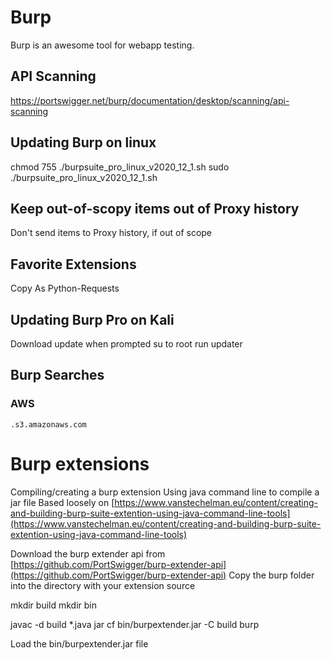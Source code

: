# Burp
Burp is an awesome tool for webapp testing.

## API Scanning
https://portswigger.net/burp/documentation/desktop/scanning/api-scanning

## Updating Burp on linux
chmod 755 ./burpsuite_pro_linux_v2020_12_1.sh
sudo ./burpsuite_pro_linux_v2020_12_1.sh

## Keep out-of-scopy items out of Proxy history
Don't send items to Proxy history, if out of scope

## Favorite Extensions
Copy As Python-Requests

## Updating Burp Pro on Kali
Download update when prompted
su to root
run updater

## Burp Searches
### AWS
`.s3.amazonaws.com`

# Burp extensions

Compiling/creating a burp extension
Using java command line to compile a jar file
Based loosely on [https://www.vanstechelman.eu/content/creating-and-building-burp-suite-extention-using-java-command-line-tools](https://www.vanstechelman.eu/content/creating-and-building-burp-suite-extention-using-java-command-line-tools)

Download the burp extender api from [https://github.com/PortSwigger/burp-extender-api](https://github.com/PortSwigger/burp-extender-api)
Copy the burp folder into the directory with your extension source

mkdir build
mkdir bin

javac -d build *.java
jar cf bin/burpextender.jar -C build burp

Load the bin/burpextender.jar file

